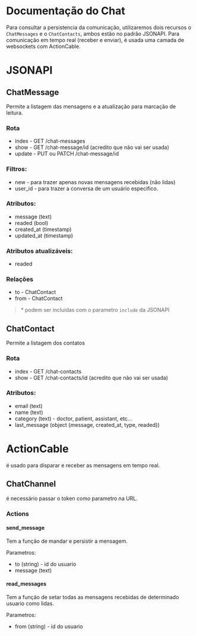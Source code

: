 # Documentação do Chat

Para consultar a persistencia da comunicação, utilizaremos dois recursos o `ChatMessages` e o `ChatContacts`, ambos estão no padrão JSONAPI.
Para comunicação em tempo real (receber e enviar), é usada uma camada de websockets com ActionCable.

# JSONAPI

## ChatMessage

Permite a listagem das mensagens e a atualização para marcação de leitura.

### Rota

- index - GET /chat-messages
- show - GET /chat-message/id (acredito que não vai ser usada)
- update - PUT ou PATCH /chat-message/id

### Filtros:

- new - para trazer apenas novas mensagens recebidas (não lidas)
- user_id - para trazer a conversa de um usuário especifico.

### Atributos:

- message (text)
- readed (bool)
- created_at (timestamp)
- updated_at (timestamp)

### Atributos atualizáveis:

- readed

### Relações

- to - ChatContact
- from - ChatContact

> \* podem ser incluidas com o parametro `include` da JSONAPI

## ChatContact

Permite a listagem dos contatos

### Rota

- index - GET /chat-contacts
- show - GET /chat-contacts/id (acredito que não vai ser usada)

### Atributos:

- email (text)
- name (text)
- category (text) - doctor, patient, assistant, etc...
- last_message (object {message, created_at, type, readed})

# ActionCable

é usado para disparar e receber as mensagens em tempo real.

## ChatChannel

é necessário passar o token como parametro na URL.

### Actions

#### send_message

Tem a função de mandar e persistir a mensagem.

Parametros:

- to (string) - id do usuario
- message (text)

#### read_messages

Tem a função de setar todas as mensagens recebidas de determinado usuario como lidas.

Parametros:

- from (string) - id do usuario
